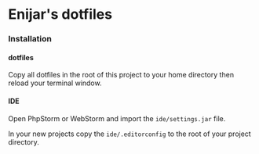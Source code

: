 # Enijar's dotfiles

### Installation

#### dotfiles

Copy all dotfiles in the root of this project to your home directory then reload your terminal window.

#### IDE

Open PhpStorm or WebStorm and import the `ide/settings.jar` file.

In your new projects copy the `ide/.editorconfig` to the root of your project directory.
